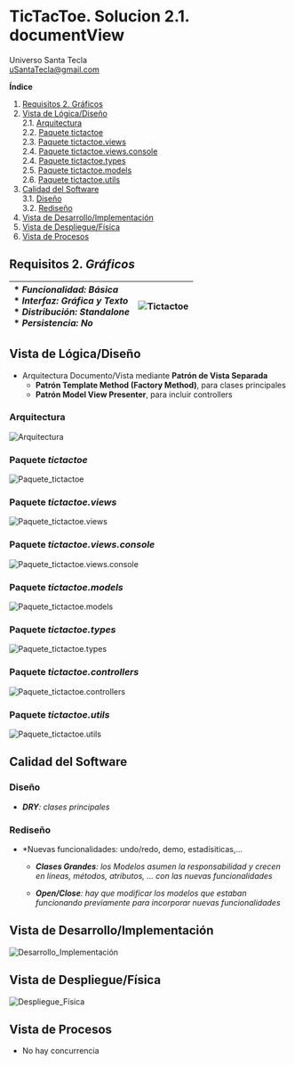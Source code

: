 # TicTacToe. Solucion 2.1. documentView
Universo Santa Tecla  
[uSantaTecla@gmail.com](mailto:uSantaTecla@gmail.com)  
  
**Índice**
1. [Requisitos 2. Gráficos](#requisitos-2-gráficos)  
2. [Vista de Lógica/Diseño](#vista-de-lógicadiseño)  
2.1. [Arquitectura](#arquitectura)  
2.2. [Paquete tictactoe](#paquete-tictactoe)  
2.3. [Paquete tictactoe.views](#paquete-tictactoeviews)  
2.4. [Paquete tictactoe.views.console](#paquete-tictactoeviewsconsole)  
2.4. [Paquete tictactoe.types](#paquete-tictactoetypes)  
2.5. [Paquete tictactoe.models](#paquete-tictactoemodels)  
2.6. [Paquete tictactoe.utils](#paquete-tictactoeutils)  
3. [Calidad del Software](#calidad-del-software)  
3.1. [Diseño](#diseño)  
3.2. [Rediseño](#rediseño)  
4. [Vista de Desarrollo/Implementación](#vista-de-desarrolloimplementación)
5. [Vista de Despliegue/Física](#vista-de-desplieguefísica)
6. [Vista de Procesos](#vista-de-procesos)

## Requisitos 2. *Gráficos*

| * _Funcionalidad: **Básica**_ <br/> * _Interfaz: **Gráfica y Texto**_ <br/> * _Distribución: **Standalone**_ <br/> * _Persistencia: **No**_  | ![Tictactoe](docs/images/tictactoe.png) |  
| :------- | :------: |

## Vista de Lógica/Diseño
  - Arquitectura Documento/Vista mediante **Patrón de Vista Separada**  
    * **Patrón Template Method (Factory Method)**, para clases principales  
    * **Patrón Model View Presenter**, para incluir controllers  
### Arquitectura

![Arquitectura](./docs/diagrams/out/arquitectura/arquitectura.svg)

### Paquete *tictactoe*

![Paquete_tictactoe](./docs/diagrams/out/paquetes/paqueteTicTacToe.svg)

### Paquete *tictactoe.views*

![Paquete_tictactoe.views](./docs/diagrams/out/paquetes/paqueteTicTacToeViews.svg)

### Paquete *tictactoe.views.console*  

![Paquete_tictactoe.views.console](./docs/diagrams/out/paquetes/paqueteTicTacToeViewsConsole.svg)

### Paquete *tictactoe.models*

![Paquete_tictactoe.models](./docs/diagrams/out/paquetes/paqueteTicTacToeModels.svg)

### Paquete *tictactoe.types*

![Paquete_tictactoe.types](./docs/diagrams/out/paquetes/paqueteTypes.svg)

### Paquete *tictactoe.controllers*  

![Paquete_tictactoe.controllers](./docs/diagrams/out/paquetes/paqueteTicTacToeControllers.svg)

### Paquete *tictactoe.utils*

![Paquete_tictactoe.utils](./docs/diagrams/out/paquetes/paqueteUtils.svg)

## Calidad del Software

### Diseño

  - ***DRY**: clases principales*

### Rediseño

  - *Nuevas funcionalidades: undo/redo, demo, estadísiticas,…​
    
      - ***Clases Grandes**: los Modelos asumen la responsabilidad y crecen
       en líneas, métodos, atributos, …​ con las nuevas funcionalidades*  
    
      - ***Open/Close**: hay que modificar los modelos que estaban funcionando 
      previamente para incorporar nuevas funcionalidades*

## Vista de Desarrollo/Implementación

![Desarrollo_Implementación](./docs/diagrams/out/vistas/desarrolloImplementacion.svg)

## Vista de Despliegue/Física

![Despliegue_Física](./docs/diagrams/out/vistas/despliegueFisica.svg)

## Vista de Procesos
  - No hay concurrencia
